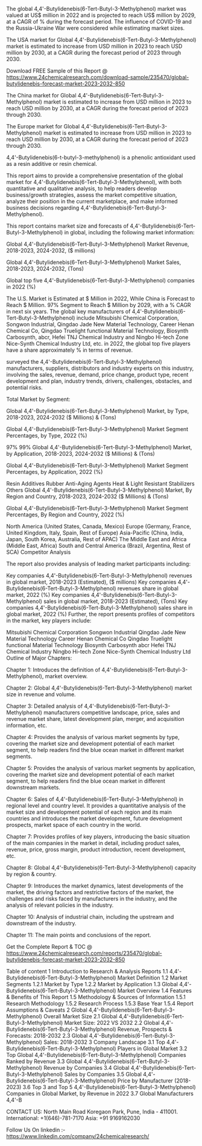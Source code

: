 The global 4,4'-Butylidenebis(6-Tert-Butyl-3-Methylphenol) market was valued at US$ million in 2022 and is projected to reach US$ million by 2029, at a CAGR of % during the forecast period. The influence of COVID-19 and the Russia-Ukraine War were considered while estimating market sizes.

The USA market for Global 4,4'-Butylidenebis(6-Tert-Butyl-3-Methylphenol) market is estimated to increase from USD million in 2023 to reach USD million by 2030, at a CAGR during the forecast period of 2023 through 2030.

Download FREE Sample of this Report @ https://www.24chemicalresearch.com/download-sample/235470/global-butylidenebis-forecast-market-2023-2032-850

The China market for Global 4,4'-Butylidenebis(6-Tert-Butyl-3-Methylphenol) market is estimated to increase from USD million in 2023 to reach USD million by 2030, at a CAGR during the forecast period of 2023 through 2030.

The Europe market for Global 4,4'-Butylidenebis(6-Tert-Butyl-3-Methylphenol) market is estimated to increase from USD million in 2023 to reach USD million by 2030, at a CAGR during the forecast period of 2023 through 2030.

4,4'-Butylidenebis(6-t-butyl-3-methylphenol) is a phenolic antioxidant used as a resin additive or resin chemical.

This report aims to provide a comprehensive presentation of the global market for 4,4'-Butylidenebis(6-Tert-Butyl-3-Methylphenol), with both quantitative and qualitative analysis, to help readers develop business/growth strategies, assess the market competitive situation, analyze their position in the current marketplace, and make informed business decisions regarding 4,4'-Butylidenebis(6-Tert-Butyl-3-Methylphenol).

This report contains market size and forecasts of 4,4'-Butylidenebis(6-Tert-Butyl-3-Methylphenol) in global, including the following market information:

Global 4,4'-Butylidenebis(6-Tert-Butyl-3-Methylphenol) Market Revenue, 2018-2023, 2024-2032, ($ millions)

Global 4,4'-Butylidenebis(6-Tert-Butyl-3-Methylphenol) Market Sales, 2018-2023, 2024-2032, (Tons)

Global top five 4,4'-Butylidenebis(6-Tert-Butyl-3-Methylphenol) companies in 2022 (%)

The U.S. Market is Estimated at $ Million in 2022, While China is Forecast to Reach $ Million.
97% Segment to Reach $ Million by 2029, with a % CAGR in next six years.
The global key manufacturers of 4,4'-Butylidenebis(6-Tert-Butyl-3-Methylphenol) include Mitsubishi Chemical Corporation, Songwon Industrial, Qingdao Jade New Material Technology, Career Henan Chemical Co, Qingdao Truelight functional Material Technology, Biosynth Carbosynth, abcr, Hefei TNJ Chemical Industry and Ningbo Hi-tech Zone Nice-Synth Chemical Industry Ltd, etc. in 2022, the global top five players have a share approximately % in terms of revenue.

surveyed the 4,4'-Butylidenebis(6-Tert-Butyl-3-Methylphenol) manufacturers, suppliers, distributors and industry experts on this industry, involving the sales, revenue, demand, price change, product type, recent development and plan, industry trends, drivers, challenges, obstacles, and potential risks.

Total Market by Segment:

Global 4,4'-Butylidenebis(6-Tert-Butyl-3-Methylphenol) Market, by Type, 2018-2023, 2024-2032 ($ Millions) & (Tons)

Global 4,4'-Butylidenebis(6-Tert-Butyl-3-Methylphenol) Market Segment Percentages, by Type, 2022 (%)

97%
99%
Global 4,4'-Butylidenebis(6-Tert-Butyl-3-Methylphenol) Market, by Application, 2018-2023, 2024-2032 ($ Millions) & (Tons)

Global 4,4'-Butylidenebis(6-Tert-Butyl-3-Methylphenol) Market Segment Percentages, by Application, 2022 (%)

Resin Additives
Rubber Anti-Aging Agents
Heat & Light Resistant Stabilizers
Others
Global 4,4'-Butylidenebis(6-Tert-Butyl-3-Methylphenol) Market, By Region and Country, 2018-2023, 2024-2032 ($ Millions) & (Tons)

Global 4,4'-Butylidenebis(6-Tert-Butyl-3-Methylphenol) Market Segment Percentages, By Region and Country, 2022 (%)

North America (United States, Canada, Mexico)
Europe (Germany, France, United Kingdom, Italy, Spain, Rest of Europe)
Asia-Pacific (China, India, Japan, South Korea, Australia, Rest of APAC)
The Middle East and Africa (Middle East, Africa)
South and Central America (Brazil, Argentina, Rest of SCA)
Competitor Analysis

The report also provides analysis of leading market participants including:

Key companies 4,4'-Butylidenebis(6-Tert-Butyl-3-Methylphenol) revenues in global market, 2018-2023 (Estimated), ($ millions)
Key companies 4,4'-Butylidenebis(6-Tert-Butyl-3-Methylphenol) revenues share in global market, 2022 (%)
Key companies 4,4'-Butylidenebis(6-Tert-Butyl-3-Methylphenol) sales in global market, 2018-2023 (Estimated), (Tons)
Key companies 4,4'-Butylidenebis(6-Tert-Butyl-3-Methylphenol) sales share in global market, 2022 (%)
Further, the report presents profiles of competitors in the market, key players include:

Mitsubishi Chemical Corporation
Songwon Industrial
Qingdao Jade New Material Technology
Career Henan Chemical Co
Qingdao Truelight functional Material Technology
Biosynth Carbosynth
abcr
Hefei TNJ Chemical Industry
Ningbo Hi-tech Zone Nice-Synth Chemical Industry Ltd
Outline of Major Chapters:

Chapter 1: Introduces the definition of 4,4'-Butylidenebis(6-Tert-Butyl-3-Methylphenol), market overview.

Chapter 2: Global 4,4'-Butylidenebis(6-Tert-Butyl-3-Methylphenol) market size in revenue and volume.

Chapter 3: Detailed analysis of 4,4'-Butylidenebis(6-Tert-Butyl-3-Methylphenol) manufacturers competitive landscape, price, sales and revenue market share, latest development plan, merger, and acquisition information, etc.

Chapter 4: Provides the analysis of various market segments by type, covering the market size and development potential of each market segment, to help readers find the blue ocean market in different market segments.

Chapter 5: Provides the analysis of various market segments by application, covering the market size and development potential of each market segment, to help readers find the blue ocean market in different downstream markets.

Chapter 6: Sales of 4,4'-Butylidenebis(6-Tert-Butyl-3-Methylphenol) in regional level and country level. It provides a quantitative analysis of the market size and development potential of each region and its main countries and introduces the market development, future development prospects, market space of each country in the world.

Chapter 7: Provides profiles of key players, introducing the basic situation of the main companies in the market in detail, including product sales, revenue, price, gross margin, product introduction, recent development, etc.

Chapter 8: Global 4,4'-Butylidenebis(6-Tert-Butyl-3-Methylphenol) capacity by region & country.

Chapter 9: Introduces the market dynamics, latest developments of the market, the driving factors and restrictive factors of the market, the challenges and risks faced by manufacturers in the industry, and the analysis of relevant policies in the industry.

Chapter 10: Analysis of industrial chain, including the upstream and downstream of the industry.

Chapter 11: The main points and conclusions of the report.

Get the Complete Report & TOC @ https://www.24chemicalresearch.com/reports/235470/global-butylidenebis-forecast-market-2023-2032-850

Table of content
1 Introduction to Research & Analysis Reports
1.1 4,4'-Butylidenebis(6-Tert-Butyl-3-Methylphenol) Market Definition
1.2 Market Segments
1.2.1 Market by Type
1.2.2 Market by Application
1.3 Global 4,4'-Butylidenebis(6-Tert-Butyl-3-Methylphenol) Market Overview
1.4 Features & Benefits of This Report
1.5 Methodology & Sources of Information
1.5.1 Research Methodology
1.5.2 Research Process
1.5.3 Base Year
1.5.4 Report Assumptions & Caveats
2 Global 4,4'-Butylidenebis(6-Tert-Butyl-3-Methylphenol) Overall Market Size
2.1 Global 4,4'-Butylidenebis(6-Tert-Butyl-3-Methylphenol) Market Size: 2022 VS 2032
2.2 Global 4,4'-Butylidenebis(6-Tert-Butyl-3-Methylphenol) Revenue, Prospects & Forecasts: 2018-2032
2.3 Global 4,4'-Butylidenebis(6-Tert-Butyl-3-Methylphenol) Sales: 2018-2032
3 Company Landscape
3.1 Top 4,4'-Butylidenebis(6-Tert-Butyl-3-Methylphenol) Players in Global Market
3.2 Top Global 4,4'-Butylidenebis(6-Tert-Butyl-3-Methylphenol) Companies Ranked by Revenue
3.3 Global 4,4'-Butylidenebis(6-Tert-Butyl-3-Methylphenol) Revenue by Companies
3.4 Global 4,4'-Butylidenebis(6-Tert-Butyl-3-Methylphenol) Sales by Companies
3.5 Global 4,4'-Butylidenebis(6-Tert-Butyl-3-Methylphenol) Price by Manufacturer (2018-2023)
3.6 Top 3 and Top 5 4,4'-Butylidenebis(6-Tert-Butyl-3-Methylphenol) Companies in Global Market, by Revenue in 2022
3.7 Global Manufacturers 4,4'-B

CONTACT US:
North Main Road Koregaon Park, Pune, India - 411001.
International: +1(646)-781-7170
Asia: +91 9169162030

Follow Us On linkedin :- https://www.linkedin.com/company/24chemicalresearch/
